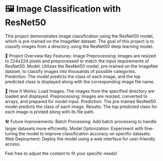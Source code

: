 # 🖼️ Image Classification with ResNet50

This project demonstrates image classification using the ResNet50 model, which is pre-trained on the ImageNet dataset. The goal of this project is to classify images from a directory using the ResNet50 deep learning model.

🚀 Project Overview
Key Features:
Image Preprocessing: Images are resized to 224x224 pixels and preprocessed to match the input requirements of ResNet50.
Model: Utilizes the ResNet50 model, pre-trained on the ImageNet dataset, to classify images into thousands of possible categories.
Prediction: The model predicts the class of each image, and the top predicted class is displayed along with the corresponding image file name.

🔧 How It Works:
Load Images: The images from the specified directory are loaded and displayed.
Preprocessing: Images are resized, converted to arrays, and prepared for model input.
Prediction: The pre-trained ResNet50 model predicts the class of each image.
Results: The top predicted class for each image is printed along with its file path.

🛠️ Future Improvements:
Batch Processing: Add batch processing to handle larger datasets more efficiently.
Model Optimization: Experiment with fine-tuning the model to improve classification accuracy on specific datasets.
Web Deployment: Deploy the model using a web interface for user-friendly access.

Feel free to adjust the content to fit your specific needs!
